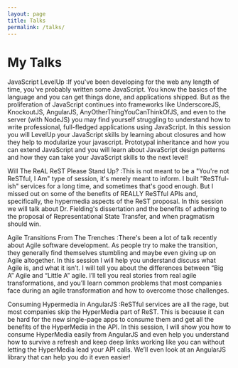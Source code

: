 ```yaml
---
layout: page
title: Talks
permalink: /talks/
---
```


My Talks
===

JavaScript LevelUp
:If you've been developing for the web any length of time, you've probably written some JavaScript. You know the basics of the language and you can get things done, and applications shipped. But as the proliferation of JavaScript continues into frameworks like UnderscoreJS, KnockoutJS, AngularJS, AnyOtherThingYouCanThinkOfJS, and even to the server (with NodeJS) you may find yourself struggling to understand how to write professional, full-fledged applications using JavaScript. In this session you will LevelUp your JavaScript skills by learning about closures and how they help to modularize your javascript. Prototypal inheritance and how you can extend JavaScript and you will learn about JavaScript design patterns and how they can take your JavaScript skills to the next level!

Will The ReAL ReST Please Stand Up?
:This is not meant to be a "You're not ReSTful, I Am" type of session, it's merely meant to inform. I built "ReSTful-ish" services for a long time, and sometimes that's good enough. But I missed out on some of the benefits of REALLY ReSTful APIs and, specifically, the hypermedia aspects of the ReST proposal. In this session we will talk about Dr. Fielding's dissertation and the benefits of adhering to the proposal of Representational State Transfer, and when pragmatism should win.

Agile Transitions From The Trenches
:There's been a lot of talk recently about Agile software development. As people try to make the transition, they generally find themselves stumbling and maybe even giving up on Agile altogether. In this session I will help you understand discuss what Agile is, and what it isn’t. I will tell you about the differences between “Big A” Agile and “Little A” agile. I’ll tell you real stories from real agile transformations, and you’ll learn common problems that most companies face during an agile transformation and how to overcome those challenges.

Consuming Hypermedia in AngularJS
:ReSTful services are all the rage, but most companies skip the HyperMedia part of ReST. This is because it can be hard for the new single-page apps to consume them and get all the benefits of the HyperMedia in the API. In this session, I will show you how to consume HyperMedia easily from AngularJS and even help you understand how to survive a refresh and keep deep links working like you can without letting the HyperMedia lead your API calls. We’ll even look at an AngularJS library that can help you do it even easier!